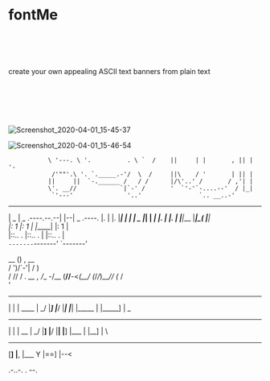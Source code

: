 # fontMe
<br><br><br><br>
create your own appealing ASCII text banners from plain text
<br><br><br><br><br><br>

![Screenshot_2020-04-01_15-45-37](https://user-images.githubusercontent.com/48766198/78138855-439f7f80-7430-11ea-8911-c0a1754f02de.png)


![Screenshot_2020-04-01_15-46-54](https://user-images.githubusercontent.com/48766198/78138864-469a7000-7430-11ea-9a4c-11716e7e0156.png)



               \ '---. \ '.          . \ `  /    ||     | |       , || |  '-  
                /'""'.\ '. `._____.-'/  \  /     ||\    / '       | || |      
               ||     ||  `-.______ /   / /      |/\'..' /       / ,'| |      
               \'. __//            `|`-' /       '  `'-'`-....--'  / |_|      
                `'---'               '..'                `.. __..-'           
 _______ _______            __    _______      
|   _   |   _   .----.--.--|  |--|   _   .----.
|.  |   |.  |___|  __|  |  |  _  |___|   |   _|
|.  |   |.  |   |____|___  |_____|_(__   |__|  
|:  1   |:  1   |    |_____|     |:  1   |     
|::.. . |::.. . |                |::.. . |     
`-------`-------'                `-------'     
                                               
   __ ()  ,              __   
  / ')/`-'|          /     )  
 /  //   / _. __  , /__  -/__ 
(__//__-<_(__/ (_/_/_)___// (_
                /             
               '              
  _____   ______ _______ __   __ ______   ______
 |     | |  ____ |         \_/   |_____] |_____/
 |_____| |_____| |_____     |    |_____] |    \_
                                                
____ ____ ____ _   _ ___  ____ 
|  | | __ |     \_/  |__] |__/ 
|__| |__] |___   |   |__] |  \ 
                               
 ____ ____ ____ _ _ ___  ____
 [__] |__, |___  Y  |==] |--<
                    
.-..-.     .  --.   
